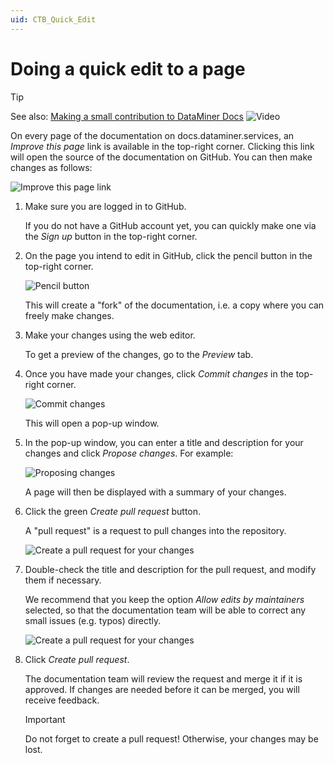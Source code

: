 ```yaml
---
uid: CTB_Quick_Edit
---
```


# Doing a quick edit to a page

> [!TIP]
> See also: [Making a small contribution to DataMiner Docs](https://www.youtube.com/watch?v=hPi9kv8WKGU) ![Video](~/user-guide/images/video_Duo.png)

On every page of the documentation on docs.dataminer.services, an *Improve this page* link is available in the top-right corner. Clicking this link will open the source of the documentation on GitHub. You can then make changes as follows:

![Improve this page link](~/images/Improve_this_page.png)

1. Make sure you are logged in to GitHub.

   If you do not have a GitHub account yet, you can quickly make one via the *Sign up* button in the top-right corner.

1. On the page you intend to edit in GitHub, click the pencil button in the top-right corner.

   ![Pencil button](~/images/Contrib_PencilButton.png)

   This will create a "fork" of the documentation, i.e. a copy where you can freely make changes.

1. Make your changes using the web editor.

   To get a preview of the changes, go to the *Preview* tab.

1. Once you have made your changes, click *Commit changes* in the top-right corner.

   ![Commit changes](~/images/Commit_Changes.png)

   This will open a pop-up window.

1. In the pop-up window, you can enter a title and description for your changes and click *Propose changes*. For example:

   ![Proposing changes](~/images/Contrib_ProposeChanges.png)

   A page will then be displayed with a summary of your changes.

1. Click the green *Create pull request* button.

   A "pull request" is a request to pull changes into the repository.

   ![Create a pull request for your changes](~/images/Contrib_FirstCreatePullRequestButton.png)

1. Double-check the title and description for the pull request, and modify them if necessary.

   We recommend that you keep the option *Allow edits by maintainers* selected, so that the documentation team will be able to correct any small issues (e.g. typos) directly.

   ![Create a pull request for your changes](~/images/Contrib_CreatePullRequestForChanges.png)

1. Click *Create pull request*.

   The documentation team will review the request and merge it if it is approved. If changes are needed before it can be merged, you will receive feedback.

   > [!IMPORTANT]
   > Do not forget to create a pull request! Otherwise, your changes may be lost.
